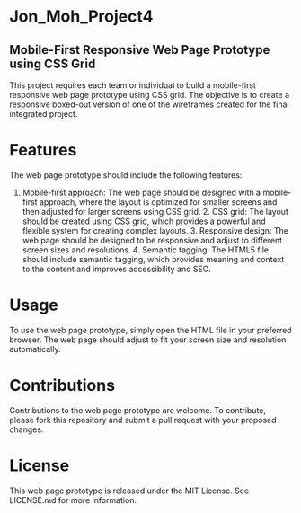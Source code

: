 # Jon_Moh_Project4
## Mobile-First Responsive Web Page Prototype using CSS Grid

This project requires each team or individual to build a mobile-first responsive web page prototype using CSS grid. The objective is to create a responsive boxed-out version of one of the wireframes created for the final integrated project.

# Features

The web page prototype should include the following features:

   1. Mobile-first approach: The web page should be designed with a mobile-first approach, where the layout is optimized for smaller screens and then adjusted for larger screens using CSS grid.
    2. CSS grid: The layout should be created using CSS grid, which provides a powerful and flexible system for creating complex layouts.
    3. Responsive design: The web page should be designed to be responsive and adjust to different screen sizes and resolutions.
    4. Semantic tagging: The HTML5 file should include semantic tagging, which provides meaning and context to the content and improves accessibility and SEO.

# Usage

To use the web page prototype, simply open the HTML file in your preferred browser. The web page should adjust to fit your screen size and resolution automatically.

# Contributions

Contributions to the web page prototype are welcome. To contribute, please fork this repository and submit a pull request with your proposed changes.

# License

This web page prototype is released under the MIT License. See LICENSE.md for more information.
